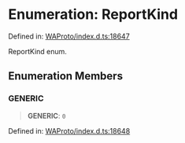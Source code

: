# Enumeration: ReportKind

Defined in: [WAProto/index.d.ts:18647](https://github.com/Fokusdotid/Baileys/blob/86ad0f8078178c8586062ad3364a59e068f4b3b2/WAProto/index.d.ts#L18647)

ReportKind enum.

## Enumeration Members

### GENERIC

> **GENERIC**: `0`

Defined in: [WAProto/index.d.ts:18648](https://github.com/Fokusdotid/Baileys/blob/86ad0f8078178c8586062ad3364a59e068f4b3b2/WAProto/index.d.ts#L18648)
